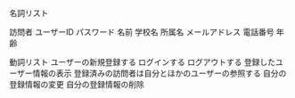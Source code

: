 名詞リスト

訪問者
ユーザーID
パスワード
名前
学校名
所属名
メールアドレス
電話番号
年齢


動詞リスト
ユーザーの新規登録する
ログインする
ログアウトする
登録したユーザー情報の表示
登録済みの訪問者は自分とほかのユーザーの参照する
自分の登録情報の変更
自分の登録情報の削除
